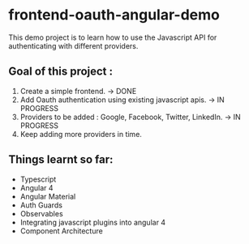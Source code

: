 # frontend-oauth-angular-demo
This demo project is to learn how to use the Javascript API for authenticating with different providers. 

<h2>Goal of this project : </h2>
<ol>
	<li>Create a simple frontend. -> DONE</li>
	<li>Add Oauth authentication using existing javascript apis. -> IN PROGRESS</li>
	<li>Providers to be added : Google, Facebook, Twitter, LinkedIn.  -> IN PROGRESS</li>
	<li>Keep adding more providers in time.</li>
</ol>

<h2>Things learnt so far:</h2>
<ul>
	<li>Typescript</li>
	<li>Angular 4</li>
	<li>Angular Material</li>
	<li>Auth Guards</li>
	<li>Observables</li>
	<li>Integrating javascript plugins into angular 4</li>
	<li>Component Architecture</li>
</ul>